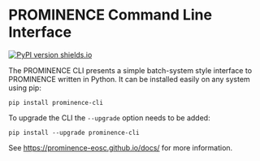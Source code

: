 # PROMINENCE Command Line Interface

[![PyPI version shields.io](https://img.shields.io/pypi/v/prominence.svg)](https://pypi.python.org/pypi/ansicolortags/)

The PROMINENCE CLI presents a simple batch-system style interface to PROMINENCE written in Python. It can be installed easily on any system using pip:
```
pip install prominence-cli
```
To upgrade the CLI the `--upgrade` option needs to be added:
```
pip install --upgrade prominence-cli
```

See https://prominence-eosc.github.io/docs/ for more information.
